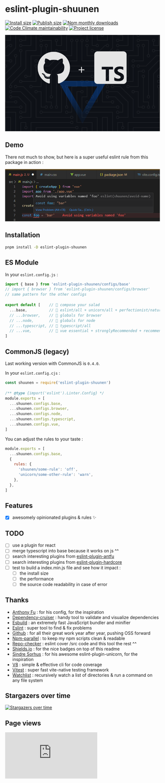 # eslint-plugin-shuunen

[![Install size](https://badgen.net/packagephobia/install/eslint-plugin-shuunen)](https://packagephobia.com/result?p=eslint-plugin-shuunen)
[![Publish size](https://img.shields.io/bundlephobia/min/eslint-plugin-shuunen?label=publish%20size)](https://bundlephobia.com/package/eslint-plugin-shuunen)
[![Npm monthly downloads](https://img.shields.io/npm/dm/eslint-plugin-shuunen.svg?color=informational)](https://www.npmjs.com/package/eslint-plugin-shuunen)
[![Code Climate maintainability](https://img.shields.io/codeclimate/maintainability/Shuunen/eslint-plugin-shuunen)](https://codeclimate.com/github/Shuunen/eslint-plugin-shuunen)
[![Project license](https://img.shields.io/github/license/Shuunen/eslint-plugin-shuunen.svg?color=informational)](https://github.com/Shuunen/eslint-plugin-shuunen/blob/master/LICENSE)

![logo](docs/banner.svg)

## Demo

There not much to show, but here is a super useful eslint rule from this package in action :

![demo](docs/demo.png)

## Installation

```bash
pnpm install -D eslint-plugin-shuunen
```

## ES Module

In your `eslint.config.js` :

```js
import { base } from 'eslint-plugin-shuunen/configs/base'
// import { browser } from 'eslint-plugin-shuunen/configs/browser'
// same pattern for the other configs

export default [    // 🥗 compose your salad
  ...base,          // 🥚 eslint/all + unicorn/all + perfectionist/natural + jsdoc
  // ...browser,    // 🥑 globals for browser
  // ...node,       // 🥕 globals for node
  // ...typescript, // 🍅 typescript/all
  // ...vue,        // 🥔 vue essential + stronglyRecommended + recommended
]
```

## CommonJS (legacy)

Last working version with CommonJS is `0.4.0`.

In your `eslint.config.cjs` :

```js
const shuunen = require('eslint-plugin-shuunen')

/** @type {import('eslint').Linter.Config} */
module.exports = [               
  ...shuunen.configs.base,       
  ...shuunen.configs.browser,    
  ...shuunen.configs.node,       
  ...shuunen.configs.typescript, 
  ...shuunen.configs.vue,        
]
```

You can adjust the rules to your taste :

```js
module.exports = [
  ...shuunen.configs.base,
  {
    rules: {
      'shuunen/some-rule': 'off',
      'unicorn/some-other-rule': 'warn',
    },
  },
]
```

## Features

- [x] awesomely opinionated plugins & rules :sparkles:

## TODO

- [ ] use a plugin for react
- [ ] merge typescript into base because it works on js ^^
- [ ] search interesting plugins from [eslint-plugin-antfu](https://github.com/antfu/eslint-config)
- [ ] search interesting plugins from [eslint-plugin-hardcore](https://github.com/EvgenyOrekhov/eslint-config-hardcore)
- [ ] test to build a index.min.js file and see how it impact :
  - [ ] the install size
  - [ ] the performance
  - [ ] the source code readability in case of error

## Thanks

- [Anthony Fu](https://github.com/antfu/eslint-config) : for his config, for the inspiration
- [Dependency-cruiser](https://github.com/sverweij/dependency-cruiser) : handy tool to validate and visualize dependencies
- [Esbuild](https://github.com/evanw/esbuild) : an extremely fast JavaScript bundler and minifier
- [Eslint](https://eslint.org) : super tool to find & fix problems
- [Github](https://github.com) : for all their great work year after year, pushing OSS forward
- [Npm-parallel](https://github.com/spion/npm-parallel) : to keep my npm scripts clean & readable
- [Repo-checker](https://github.com/Shuunen/repo-checker) : eslint cover /src code and this tool the rest ^^
- [Shields.io](https://shields.io) : for the nice badges on top of this readme
- [Sindre Sorhus](https://github.com/sindresorhus/eslint-plugin-unicorn) : for his awesome eslint-plugin-unicorn, for the inspiration
- [V8](https://github.com/demurgos/v8-coverage) : simple & effective cli for code coverage
- [Vitest](https://github.com/vitest-dev/vitest) : super fast vite-native testing framework
- [Watchlist](https://github.com/lukeed/watchlist) : recursively watch a list of directories & run a command on any file system

## Stargazers over time

[![Stargazers over time](https://starchart.cc/Shuunen/eslint-plugin-shuunen.svg?variant=adaptive)](https://starchart.cc/Shuunen/eslint-plugin-shuunen)

## Page views

[![Free Website Counter](https://www.websitecounterfree.com/c.php?d=9&id=63928&s=12)](https://www.websitecounterfree.com)

